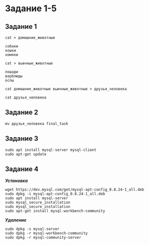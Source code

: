 # Задание 1-5
## Задание 1
    cat > домашние_животные

    собаки
    кошки
    хомяки

    cat > вьючные_животные

    лошади
    верблюды
    ослы

    cat домашние_животные вьючные_животные > друзья_человека

    cat друзья_человека

## Задание 2

    mv друзья_человека final_task

## Задание 3

    sudo apt install mysql-server mysql-client
    sudo apt-get update

## Задание 4
***Установка***

    wget https://dev.mysql.com/get/mysql-apt-config_0.8.24-1_all.deb
    sudo dpkg -i mysql-apt-config_0.8.24-1_all.deb
    sudo apt install mysql-server
    sudo mysql_secure_installation
    sudo mysql_secure_installation
    sudo apt-get install mysql-workbench-community

***Удаление***

    sudo dpkg -s mysql-server
    sudo dpkg -r mysql-workbench-community
    sudo dpkg -r mysql-community-server



